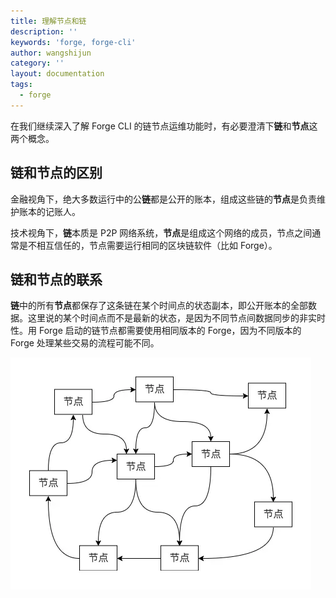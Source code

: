 ```yaml
---
title: 理解节点和链
description: ''
keywords: 'forge, forge-cli'
author: wangshijun
category: ''
layout: documentation
tags:
  - forge
---
```


在我们继续深入了解 Forge CLI 的链节点运维功能时，有必要澄清下**链**和**节点**这两个概念。

## 链和节点的区别

金融视角下，绝大多数运行中的公**链**都是公开的账本，组成这些链的**节点**是负责维护账本的记账人。

技术视角下，**链**本质是 P2P 网络系统，**节点**是组成这个网络的成员，节点之间通常是不相互信任的，节点需要运行相同的区块链软件（比如 Forge）。

## 链和节点的联系

**链**中的所有**节点**都保存了这条链在某个时间点的状态副本，即公开账本的全部数据。这里说的某个时间点而不是最新的状态，是因为不同节点间数据同步的非实时性。用 Forge 启动的链节点都需要使用相同版本的 Forge，因为不同版本的 Forge 处理某些交易的流程可能不同。

![](./images/network.png)
